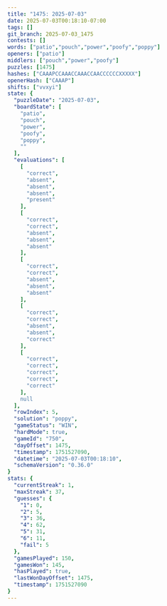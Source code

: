 ```yaml
---
title: "1475: 2025-07-03"
date: 2025-07-03T00:18:10-07:00
tags: []
git_branch: 2025-07-03_1475
contests: []
words: ["patio","pouch","power","poofy","poppy"]
openers: ["patio"]
middlers: ["pouch","power","poofy"]
puzzles: [1475]
hashes: ["CAAAPCCAAACCAAACCAACCCCCCXXXXX"]
openerHash: ["CAAAP"]
shifts: ["vvxyi"]
state: {
  "puzzleDate": "2025-07-03",
  "boardState": [
    "patio",
    "pouch",
    "power",
    "poofy",
    "poppy",
    ""
  ],
  "evaluations": [
    [
      "correct",
      "absent",
      "absent",
      "absent",
      "present"
    ],
    [
      "correct",
      "correct",
      "absent",
      "absent",
      "absent"
    ],
    [
      "correct",
      "correct",
      "absent",
      "absent",
      "absent"
    ],
    [
      "correct",
      "correct",
      "absent",
      "absent",
      "correct"
    ],
    [
      "correct",
      "correct",
      "correct",
      "correct",
      "correct"
    ],
    null
  ],
  "rowIndex": 5,
  "solution": "poppy",
  "gameStatus": "WIN",
  "hardMode": true,
  "gameId": "750",
  "dayOffset": 1475,
  "timestamp": 1751527090,
  "datetime": "2025-07-03T00:18:10",
  "schemaVersion": "0.36.0"
}
stats: {
  "currentStreak": 1,
  "maxStreak": 37,
  "guesses": {
    "1": 0,
    "2": 5,
    "3": 36,
    "4": 62,
    "5": 31,
    "6": 11,
    "fail": 5
  },
  "gamesPlayed": 150,
  "gamesWon": 145,
  "hasPlayed": true,
  "lastWonDayOffset": 1475,
  "timestamp": 1751527090
}
---
```

<!-- more -->
